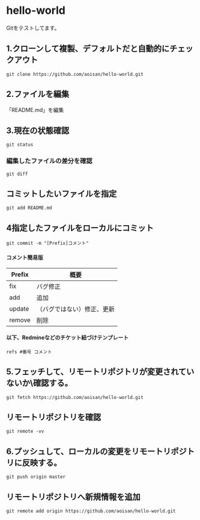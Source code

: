 hello-world
===========

Gitをテストしてます。
## 1.クローンして複製、デフォルトだと自動的にチェックアウト
    git clone https://github.com/aoisan/hello-world.git  

## 2.ファイルを編集
「README.md」を編集  

## 3.現在の状態確認
    git status  

### 編集したファイルの差分を確認
    git diff  

## コミットしたいファイルを指定
    git add README.md  

## 4指定したファイルをローカルにコミット
    git commit -m "[Prefix]コメント"  


#### コメント簡易版

Prefix  | 概要
------------- | -------------
fix  | バグ修正
add  | 追加
update  | （バグではない）修正、更新  
remove  | 削除

#### 以下、Redmineなどのチケット紐づけテンプレート
    refs #番号 コメント  


## 5.フェッチして、リモートリポジトリが変更されていないか\確認する。
    git fetch https://github.com/aoisan/hello-world.git  

## リモートリポジトリを確認
    git remote -vv  

## 6.プッシュして、ローカルの変更をリモートリポジトリに反映する。
    git push origin master  


## リモートリポジトリへ新規情報を追加
    git remote add origin https://github.com/aoisan/hello-world.git  


